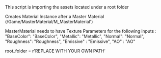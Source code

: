 This script is importing the assets located under a root folder

Creates Material Instance after a Master Material  (/Game/MasterMaterial/M_MasterMaterial') 

MasterMaterial needs to have 
Texture Parameters for the following inputs : 
"BaseColor": "BaseColor",
"Metallic": "Metallic",
"Normal": "Normal",
"Roughness": "Roughness",
"Emissive" : "Emissive",
"AO" : "AO"

root_folder = r'REPLACE WITH YOUR OWN PATH'
